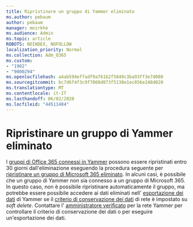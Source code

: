 ```yaml
---
title: Ripristinare un gruppo di Yammer eliminato
ms.author: pebaum
author: pebaum
manager: mnirkhe
ms.audience: Admin
ms.topic: article
ROBOTS: NOINDEX, NOFOLLOW
localization_priority: Normal
ms.collection: Adm_O365
ms.custom:
- "1902"
- "9000294"
ms.openlocfilehash: a4ab594effadf9a761b2f5849c3ba93ff3e7d080
ms.sourcegitcommit: bc7d6f4f3c9f7060d073f5130e1ec856e248d020
ms.translationtype: MT
ms.contentlocale: it-IT
ms.lasthandoff: 06/02/2020
ms.locfileid: "44511404"
---
```

# <a name="restore-a-deleted-yammer-group"></a>Ripristinare un gruppo di Yammer eliminato

I [gruppi di Office 365 connessi in Yammer](https://docs.microsoft.com/yammer/manage-yammer-groups/yammer-and-office-365-groups) possono essere ripristinati entro 30 giorni dall'eliminazione eseguendo la procedura seguente per [ripristinare un gruppo di Microsoft 365 eliminato](https://docs.microsoft.com/microsoft-365/admin/create-groups/restore-deleted-group).
In alcuni casi, è possibile che un gruppo di Yammer non sia connesso a un gruppo di Microsoft 365. In questo caso, non è possibile ripristinare automaticamente il gruppo, ma potrebbe essere possibile accedere ai dati eliminati nell' [esportazione dei dati](https://docs.microsoft.com/yammer/manage-security-and-compliance/export-yammer-enterprise-data) di Yammer se il [criterio di conservazione dei dati](https://docs.microsoft.com/yammer/manage-security-and-compliance/manage-data-compliance) di rete è impostato su *soft delete*. Contattare l' [amministratore verificato](https://docs.microsoft.com/yammer/manage-yammer-users/manage-yammer-admins) per la rete Yammer per controllare il criterio di conservazione dei dati o per eseguire un'esportazione dei dati.
